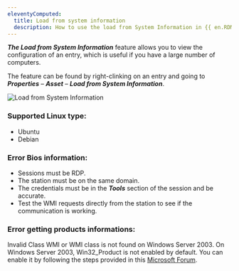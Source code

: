 ```yaml
---
eleventyComputed:
  title: Load from system information
  description: How to use the load from System Information in {{ en.RDM }}
---
```

***The Load from System Information*** feature allows you to view the configuration of an entry, which is useful if you have a large number of computers.

The feature can be found by right-clinking on an entry and going to ***Properties*** – ***Asset*** – ***Load from System Information***.

![Load from System Information](https://cdnweb.devolutions.net/docs/docs_en_kb_KB6103.png)

### Supported Linux type:

- Ubuntu
- Debian

### Error Bios information:

- Sessions must be RDP.
- The station must be on the same domain.
- The credentials must be in the ***Tools*** section of the session and be accurate.
- Test the WMI requests directly from the station to see if the communication is working.

### Error getting products informations:

Invalid Class WMI or WMI class is not found on Windows Server 2003. On Windows Server 2003, Win32_Product is not enabled by default. You can enable it by following the steps provided in this [Microsoft Forum](https://social.msdn.microsoft.com/Forums/vstudio/en-US/6fb0d3ea-1ccf-4554-bdf1-79c9e24388af/invalid-class-wmi-windows-2003-server).
